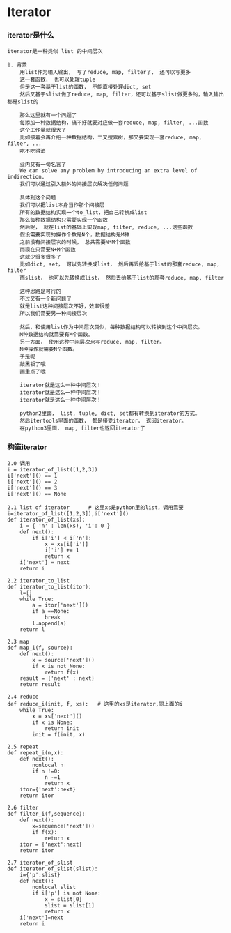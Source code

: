 # Iterator

### iterator是什么

    iterator是一种类似 list 的中间层次
    
    1. 背景
        用list作为输入输出， 写了reduce, map, filter了， 还可以写更多
        这一套函数， 也可以处理tuple
        但是这一套基于list的函数， 不能直接处理dict, set
        然后又基于slist做了reduce, map, filter，还可以基于slist做更多的，输入输出都是slist的
        
        那么这里就有一个问题了
        每添加一种数据结构，搞不好就要对应做一套reduce, map, filter, ...函数
        这个工作量就很大了       
        比如接着会再介绍一种数据结构，二叉搜索树，那又要实现一套reduce, map, filter, ...
        吃不吃得消
        
        业内又有一句名言了
        We can solve any problem by introducing an extra level of indirection.
        我们可以通过引入额外的间接层次解决任何问题
        
        具体到这个问题
        我们可以把list本身当作那个间接层
        所有的数据结构实现一个to_list，把自己转换成list
        那么每种数据结构只需要实现一个函数       
        然后呢， 就在list的基础上实现map, filter, reduce, ...这些函数
        假设需要实现的操作个数是N个，数据结构是M种
        之前没有间接层次的时候， 总共需要N*M个函数
        而现在只需要N+M个函数
        这就少很多很多了
        比如dict, set， 可以先转换成list， 然后再丢给基于list的那套reduce, map, filter
        而slist， 也可以先转换成list， 然后丢给基于list的那套reduce, map, filter
        
        这种思路是可行的
        不过又有一个新问题了
        就是list这种间接层次不好，效率很差
        所以我们需要另一种间接层次
        
        然后，和使用list作为中间层次类似，每种数据结构可以转换到这个中间层次。
        M种数据结构就需要有M个函数。
        另一方面， 使用这种中间层次来写reduce, map, filter。
        N种操作就需要N个函数。
        于是呢
        敲黑板了哦
        画重点了哦
        
        iterator就是这么一种中间层次！
        iterator就是这么一种中间层次！
        iterator就是这么一种中间层次！
        
        python2里面， list, tuple, dict, set都有转换到iterator的方式。
        然后itertools里面的函数， 都是接受iterator， 返回iterator。
        在python3里面， map, filter也返回iterator了      
         
### 构造iterator
  
    2.0 调用
    i = iterator_of_list([1,2,3])
    i['next']() == 1
    i['next']() == 2
    i['next']() == 3
    i['next']() == None
    
    2.1 list of iterator      # 这里xs是python里的list，调用需要i=iterator_of_list([1,2,3]),i['next']()
    def iterator_of_list(xs):   
        i = { 'n' : len(xs), 'i': 0 }
        def next():
            if i['i'] < i['n']:
                x = xs[i['i']]
                i['i'] += 1
                return x
        i['next'] = next
        return i
        
    2.2 iterator_to_list
    def iterator_to_list(itor):
        l=[]    
        while True:
            a = itor['next']()
            if a ==None:
                break
            l.append(a)
        return l       
           
    2.3 map
    def map_i(f, source):
        def next():
            x = source['next']()
            if x is not None:
                return f(x)
        result = {'next' : next}
        return result
        
    2.4 reduce
    def reduce_i(init, f, xs):   # 这里的xs是iterator,同上面的i
        while True:
            x = xs['next']()
            if x is None:
                return init
            init = f(init, x)
        
    2.5 repeat
    def repeat_i(n,x):
        def next():
            nonlocal n
            if n !=0:            
                n -=1
                return x
        itor={'next':next}
        return itor   
        
    2.6 filter
    def filter_i(f,sequence):
        def next():
            x=sequence['next']()
            if f(x):
                return x
        itor = {'next':next}
        return itor
        
    2.7 iterator_of_slist
    def iterator_of_slist(slist):
        i={'p':slist}
        def next():
            nonlocal slist
            if i['p'] is not None:
                x = slist[0]
                slist = slist[1]
                return x
        i['next']=next    
        return i

